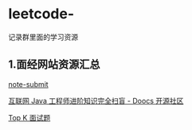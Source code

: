 # leetcode-
记录群里面的学习资源

## 1.面经网站资源汇总
[note-submit](http://learn.lianglianglee.com/)

[互联网 Java 工程师进阶知识完全扫盲 - Doocs 开源社区](https://doocs.github.io/advanced-java/#/)

[Top K 面试题](https://osjobs.net/topk/)
